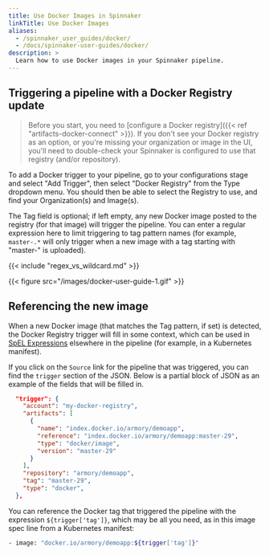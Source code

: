 ```yaml
---
title: Use Docker Images in Spinnaker
linkTitle: Use Docker Images
aliases:
  - /spinnaker_user_guides/docker/
  - /docs/spinnaker-user-guides/docker/
description: >
  Learn how to use Docker images in your Spinnaker pipeline.
---
```


## Triggering a pipeline with a Docker Registry update

> Before you start, you need to [configure a Docker
registry]({{< ref "artifacts-docker-connect" >}}). If you don't see your
Docker registry as an option, or you're missing your organization or image in
the UI, you'll need to double-check your Spinnaker is configured to use that
registry (and/or repository).

To add a Docker trigger to your pipeline, go to your configurations stage and
select "Add Trigger", then select "Docker Registry" from the Type dropdown
menu. You should then be able to select the Registry to use, and find your
Organization(s) and Image(s).

The Tag field is optional; if left empty, any new Docker image posted to the
registry (for that image) will trigger the pipeline.  You can enter a regular
expression here to limit triggering to tag pattern names (for example,
`master-.*` will only trigger when a new image with a tag starting with
"master-" is uploaded).

{{< include "regex_vs_wildcard.md" >}}

{{< figure src="/images/docker-user-guide-1.gif" >}}

## Referencing the new image

When a new Docker image (that matches the Tag pattern, if set) is detected,
the Docker Registry trigger will fill in some context, which can be used
in [SpEL Expressions](https://www.spinnaker.io/guides/user/pipeline/expressions/)
elsewhere in the pipeline (for example, in a Kubernetes manifest).

If you click on the `Source` link for the pipeline that was triggered, you
can find the `trigger` section of the JSON.  Below is a partial block of
JSON as an example of the fields that will be filled in.

```json
  "trigger": {
    "account": "my-docker-registry",
    "artifacts": [
      {
        "name": "index.docker.io/armory/demoapp",
        "reference": "index.docker.io/armory/demoapp:master-29",
        "type": "docker/image",
        "version": "master-29"
      }
    ],
    "repository": "armory/demoapp",
    "tag": "master-29",
    "type": "docker",
  },
```

You can reference the Docker tag that triggered the pipeline with the
expression `${trigger['tag']}`, which may be all you need, as in this
image spec line from a Kubernetes manifest:

```bash
- image: "docker.io/armory/demoapp:${trigger['tag']}"
```
